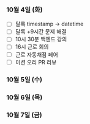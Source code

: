 ### 10월 4일 (화)
- [ ] 달록 timestamp -> datetime
- [ ] 달록 +9시간 문제 해결
- [ ] 10시 30분 백엔드 강의
- [ ] 16시 근로 회의
- [ ] 근로 자동채점 페어
- [ ] 미션 오리 PR 리뷰

### 10월 5일 (수)

### 10월 6일 (목)

### 10월 7일 (금)
